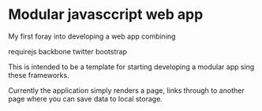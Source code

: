 Modular javasccript web app
===============

My first foray into developing a web app combining

requirejs
backbone
twitter bootstrap

This is intended to be a template for starting developing a modular app sing these frameworks.

Currently the application simply renders a page, links through to another page where you can save data to local storage.
